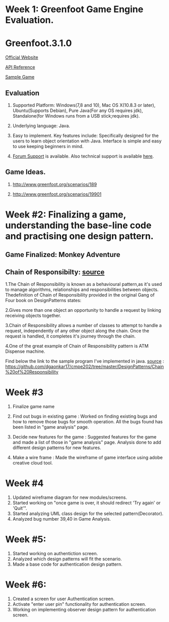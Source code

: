 # Week 1: Greenfoot Game Engine Evaluation.

# Greenfoot.3.1.0

[Official Website](https://www.greenfoot.org/home)

[API  Reference](https://www.greenfoot.org/files/javadoc/)

[Sample Game](http://www.greenfoot.org/scenarios/19573)

## Evaluation

1. Supported Platform: Windows(7,8 and 10), Mac OS X(10.8.3 or later), Ubuntu(Supports Debian), Pure Java(For any OS requires jdk), Standalone(for Windows runs from a USB stick;requires jdk).

2. Underlying language: Java.

3. Easy to implement. Key features include: Specifically designed for the users to learn object orientation with Java. Interface is simple and easy to use keeping beginners in mind.

4. [Forum Support](https://www.greenfoot.org/topics) is available. Also technical support is available [here](https://ww.greenfoot.org/support).
 
## Game Ideas.

1. http://www.greenfoot.org/scenarios/189

2. http://www.greenfoot.org/scenarios/19901

# Week #2: Finalizing a game, understanding the base-line code and practising one design pattern.

## Game Finalized: Monkey Adventure

## Chain of Responsibilty: [source](https://www.journaldev.com/1617/chain-of-responsibility-design-pattern-in-java)

1.The Chain of Responsibility is known as a behavioural pattern,as it's used to manage algorithms, relationships and responsibilities between objects. Thedefinition of Chain of Responsibility provided in the original Gang of Four book on DesignPatterns states: 

2.Gives more than one object an opportunity to handle a request by linking receiving objects together. 

3.Chain of Responsibility allows a number of classes to attempt to handle a request, independently of any other object along the chain. Once the request is handled, it completes it's journey through the chain.

4.One of the great example of Chain of Responsibility pattern is ATM Dispense machine. 

Find below the link to the sample program I've implemented in java. [source](https://www.journaldev.com/1617/chain-of-responsibility-design-pattern-in-java) :
https://github.com/dgaonkar17/cmpe202/tree/master/DesignPatterns/Chain%20of%20Responsibility

# Week #3

1. Finalize game name

2. Find out bugs in existing game :
   Worked on finding existing bugs and how to remove those bugs for smooth operation. All the bugs found has been listed in "game analysis" page. 
   
3. Decide new features for the game :
   Suggested features for the game and made a list of those in "game analysis" page. Analysis done to add different design patterns for new features.
   
4. Make a wire frame :
   Made the wireframe of game interface using adobe creative cloud tool.

# Week #4

1. Updated wireframe diagram for new modules/screens.
2. Started working on "once game is over, it should redirect 'Try again' or 'Quit'".
3. Started analyzing UML class design for the selected pattern(Decorator).
4. Analyzed bug number 39,40 in Game Analysis.

# Week #5:

1. Started working on authentiction screen.
2. Analyzed which design patterns will fit the scenario.
3. Made a base code for authentication design pattern.

# Week #6:

1. Created a screen for user Authentication screen.
2. Activate "enter user pin" functionality for authentication screen.
3. Working on implementing observer design pattern for authentication screen.


